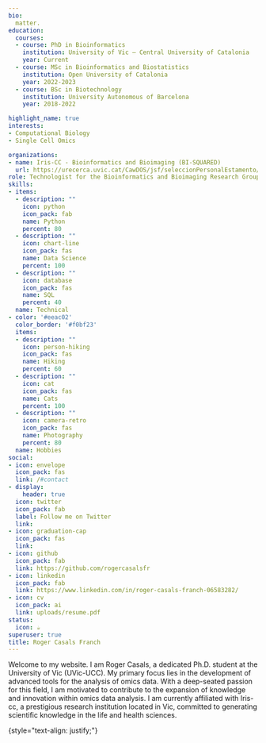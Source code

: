 ```yaml
---
bio:
  matter.
education:
  courses:
  - course: PhD in Bioinformatics
    institution: University of Vic – Central University of Catalonia
    year: Current
  - course: MSc in Bioinformatics and Biostatistics
    institution: Open University of Catalonia
    year: 2022-2023
  - course: BSc in Biotechnology
    institution: University Autonomous of Barcelona
    year: 2018-2022

highlight_name: true
interests:
- Computational Biology
- Single Cell Omics

organizations:
- name: Iris-CC - Bioinformatics and Bioimaging (BI-SQUARED)
  url: https://urecerca.uvic.cat/CawDOS/jsf/seleccionPersonalEstamento/seleccionPersonal.jsf?tipus=grup&figura=R0957&idioma=en
role: Technologist for the Bioinformatics and Bioimaging Research Group of the IRIS-CC (UVic-UCC) - Ph.D. in Bioinformatics (UVic-UCC)
skills:
- items:
  - description: ""
    icon: python
    icon_pack: fab
    name: Python
    percent: 80
  - description: ""
    icon: chart-line
    icon_pack: fas
    name: Data Science
    percent: 100
  - description: ""
    icon: database
    icon_pack: fas
    name: SQL
    percent: 40
  name: Technical
- color: '#eeac02'
  color_border: '#f0bf23'
  items:
  - description: ""
    icon: person-hiking
    icon_pack: fas
    name: Hiking
    percent: 60
  - description: ""
    icon: cat
    icon_pack: fas
    name: Cats
    percent: 100
  - description: ""
    icon: camera-retro
    icon_pack: fas
    name: Photography
    percent: 80
  name: Hobbies
social:
- icon: envelope
  icon_pack: fas
  link: /#contact
- display:
    header: true
  icon: twitter
  icon_pack: fab
  label: Follow me on Twitter
  link: 
- icon: graduation-cap
  icon_pack: fas
  link: 
- icon: github
  icon_pack: fab
  link: https://github.com/rogercasalsfr
- icon: linkedin
  icon_pack: fab
  link: https://www.linkedin.com/in/roger-casals-franch-06583282/
- icon: cv
  icon_pack: ai
  link: uploads/resume.pdf
status:
  icon: ☕️
superuser: true
title: Roger Casals Franch
---
```


Welcome to my website. I am Roger Casals, a dedicated Ph.D. student at the University of Vic (UVic-UCC). My primary focus lies in the development of advanced tools for the analysis of omics data. With a deep-seated passion for this field, I am motivated to contribute to the expansion of knowledge and innovation within omics data analysis. I am currently affiliated with Iris-cc, a prestigious research institution located in Vic, committed to generating scientific knowledge in the life and health sciences. 

{style="text-align: justify;"}
